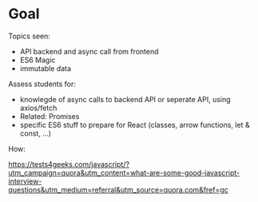Goal
====

Topics seen:
* API backend and async call from frontend
* ES6 Magic 
* immutable data

Assess students for: 
* knowlegde of async calls to backend API or seperate API, using axios/fetch
* Related: Promises
* specific ES6 stuff to prepare for React (classes, arrow functions, let & const, ...)

How:

https://tests4geeks.com/javascript/?utm_campaign=quora&utm_content=what-are-some-good-javascript-interview-questions&utm_medium=referral&utm_source=quora.com&fref=gc